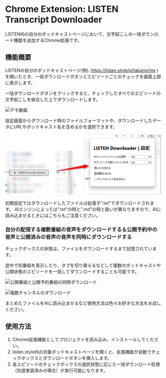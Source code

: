 # Chrome Extension: LISTEN Transcript Downloader

LISTEN内の自分のポッドキャストページにおいて、文字起こしの一括ダウンロード機能を追加するChrome拡張です。

## 機能概要

LISTENの自分のポッドキャストページ(例). https://listen.style/p/takamichie )を開いたとき、一括ダウンロードボタンとエピソードごとのチェックを画面上部に表示します。

一括ダウンロードボタンをクリックすると、チェックしたすべてのエピソードの文字起こしを結合した上でダウンロードします。

![デモ動画](README.res/demo.gif)

設定画面からダウンロード時のファイルフォーマットや、ダウンロードしたデータにURLやポッドキャスト名を含めるかを選択できます。

![設定画面](README.res/config.png)

初期設定ではダウンロードしたファイルは拡張子".txt"でダウンロードされます。
AIエンジンによっては".txt"の時と".md"の時と扱いが異なりますので、AIに読み込ませるときにはこちらもご注意ください。

### 自分の配信する複数番組の音声をダウンロードする＆公開予約中の音声と公開済みの音声の音声を同時にダウンロードする

チェックボックスの状態は、ファイルをダウンロードするまで記憶されています。

途中で別番組を表示したり、タブを切り替えるなどして複数のポッドキャストや公開状態のエピソードを一括してダウンロードすることも可能です。

![公開番組と公開予約番組の同時ダウンロード](README.res/pub&draft.gif)

![複数チャンネルのダウンロード](README.res/multichannel.gif)

まとめたファイルをAIに読み込ませるなど使用方法は色々お好きな方法をお試しください。

## 使用方法

1. Chrome拡張機能としてプロジェクトを読み込み、インストールしてください。
2. listen.style内の対象ポッドキャストページを開くと、拡張機能が自動でチェックボックスとダウンロードボタンを挿入します。
3. 各エピソードのチェックボックスの選択状態に応じた一括ダウンロード処理（別途実装済みの場合）が実行可能になります。

